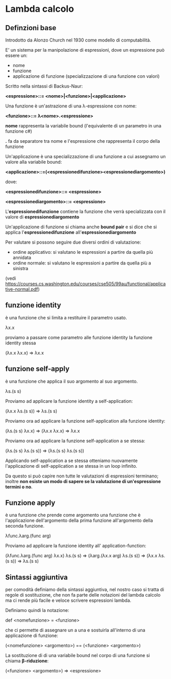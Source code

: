 # Lambda calcolo 

## Definzioni base
Introdotto da Alonzo Church nel 1930 come modello di computabilità.

E' un sistema per la manipolazione di espressioni, dove un espressione può essere un:
  - nome
  - funzione
  - applicazione di funzione (specializzazione di una funzione con valori)

Scritto nella sintassi di Backus-Naur:

  **\<espressione\>::= \<nome\>|\<funzione\>|\<applicazione\>**
  
Una funzione è un'astrazione di una λ-espressione con nome:

  **\<funzione\>::= λ\<nome\>.\<espressione\>**
  
**nome** rappresenta la variabile bound (l'equivalente di un parametro in una funzione c#)

**.** fa da separatore tra nome e l'espressione che rappresenta il corpo della funzione

Un'applicazione è una specializzazione di una funzione a cui assegnamo un valore alla variabile bound:

  **\<applicazione\>::=(\<espressionedifunzione\>\<espressionediargomento\>)**
 
dove:
  
  **\<espressionedifunzione\>::= \<espressione\>**
  
  **\<espressionediargomento\>::= \<espressione\>**
  
L'**espressionedifunzione** contiene la funzione che verrà specializzata con il valore di **espressionediargomento**

Un'applicazione di funzione si chiama anche **bound pair** e si dice che si applica l'**espressionedifunzione** all'**espressionediargomento**

Per valutare si possono seguire due diversi ordini di valutazione:
  - ordine applicativo: si valutano le espressioni a partire da quella più annidata
  - ordine normale: si valutano le espressioni a partire da quella più a sinistra

(vedi https://courses.cs.washington.edu/courses/cse505/99au/functional/applicative-normal.pdf)


## funzione identity

è una funzione che si limita a restituire il parametro usato.

λx.x

proviamo a passare come parametro alle funzione identity la funzione identity stessa

(λx.x λx.x) => λx.x

## funzione self-apply

è una funzione che applica il suo argomento al suo argomento.

λs.(s s)

Proviamo ad applicare la funzione identity a self-application:

(λx.x λs.(s s)) => λs.(s s)

Proviamo ora ad applicare la funzione self-application alla funzione identity:

(λs.(s s) λx.x) => (λx.x λx.x) => λx.x

Proviamo ora ad applicare la funzione self-application a se stessa:

(λs.(s s) λs.(s s)) => (λs.(s s) λs.(s s))

Applicando self-application a se stessa otteniamo nuovamente l'applicazione di self-application a se stessa in un loop infinito. 

Da questo si può capire non tutte le valutazioni di espressioni terminano; inoltre **non esiste un modo di sapere se la valutazione di un'espressione termini o no**.

## Funzione apply

è una funzione che prende come argomento una funzione che è l'applicazione dell'argomento della prima funzione all'argomento della seconda funzione. 

λfunc.λarg.(func arg)

Proviamo ad applicare la funzione identity all' application-function:

(λfunc.λarg.(func arg) λx.x) λs.(s s) => (λarg.(λx.x arg) λs.(s s)) => (λx.x λs.(s s)) => λs.(s s)

## Sintassi aggiuntiva

per comodità definiamo della sintassi aggiuntiva, nel nostro caso si tratta di regole di sostituzione, che non fa parte delle notazioni del lambda calcolo ma ci rende più facile e veloce scrivere espressioni lambda.

Definiamo quindi la notazione:

def \<nomefunzione\> = \<funzione\>
  
che ci permette di assegnare un <nomefunzione> a una <funzione> e sostuirla all'interno di una applicazione di funzione:
  
(\<nomefunzione\> \<argomento\>) == (\<funzione\> \<argomento\>)

La sostituzione di di una variabile bound nel corpo di una funzione si chiama **β-riduzione**:

(\<funzione\> \<argomento\>) => \<espressione\>
  


  
 
